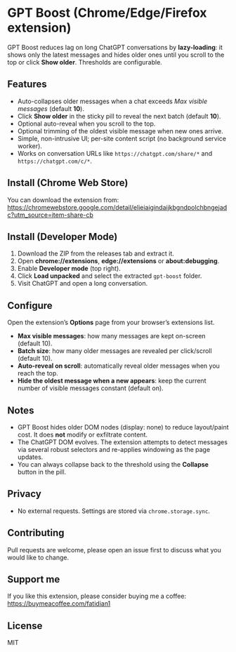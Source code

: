 # GPT Boost (Chrome/Edge/Firefox extension)

GPT Boost reduces lag on long ChatGPT conversations by **lazy-loading**: it shows only the latest messages and hides older ones until you scroll to the top or click **Show older**. Thresholds are configurable.

## Features
- Auto-collapses older messages when a chat exceeds *Max visible messages* (default **10**).
- Click **Show older** in the sticky pill to reveal the next batch (default **10**).
- Optional auto-reveal when you scroll to the top.
- Optional trimming of the oldest visible message when new ones arrive.
- Simple, non-intrusive UI; per-site content script (no background service worker).
- Works on conversation URLs like `https://chatgpt.com/share/*` and `https://chatgpt.com/c/*`.

## Install (Chrome Web Store)
You can download the extension from: https://chromewebstore.google.com/detail/elieiaigindaijkbgndpolchbngejadc?utm_source=item-share-cb

## Install (Developer Mode)
1. Download the ZIP from the releases tab and extract it.
2. Open **chrome://extensions**, **edge://extensions** or **about:debugging**.
3. Enable **Developer mode** (top right).
4. Click **Load unpacked** and select the extracted `gpt-boost` folder.
5. Visit ChatGPT and open a long conversation.

## Configure
Open the extension’s **Options** page from your browser’s extensions list.
- **Max visible messages**: how many messages are kept on-screen (default 10).
- **Batch size**: how many older messages are revealed per click/scroll (default 10).
- **Auto-reveal on scroll**: automatically reveal older messages when you reach the top.
- **Hide the oldest message when a new appears**: keep the current number of visible messages constant (default on).

## Notes
- GPT Boost hides older DOM nodes (display: none) to reduce layout/paint cost. It does **not** modify or exfiltrate content.
- The ChatGPT DOM evolves. The extension attempts to detect messages via several robust selectors and re-applies windowing as the page updates.
- You can always collapse back to the threshold using the **Collapse** button in the pill.

## Privacy
- No external requests. Settings are stored via `chrome.storage.sync`.

## Contributing
Pull requests are welcome, please open an issue first to discuss what you would like to change.

## Support me
If you like this extension, please consider buying me a coffee: https://buymeacoffee.com/fatidian1

## License
MIT
